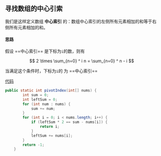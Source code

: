 ## 寻找数组的中心引索

我们是这样定义数组 **中心索引** 的：数组中心索引的左侧所有元素相加的和等于右侧所有元素相加的和。

#### 思路

假设 ==中心索引== 是下标为`i`的数，则有     


$$
2 \times \sum_{n=0} ^ i n = \sum_{n=0} ^ n - i
$$

当满足这个条件时，下标为`i`的 为 ==中心索引==

[代码](../../../leetcode/app/src/main/java/top/werls/leetcode/PivotIndex.java)

```java
public static int pivotIndex(int[] nums) {
        int sum = 0;
        int leftSum = 0;
        for (int num : nums) {
            sum += num;
        }
        for (int i = 0; i < nums.length; i++) {
            if (leftSum * 2 == sum - nums[i]) {
                return i;
            }
            leftSum += nums[i];
        }
        return -1;
    }
```

